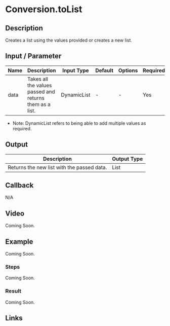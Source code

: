 # Conversion.toList

## Description

Creates a list using the values provided or creates a new list.

## Input / Parameter

| Name | Description | Input Type | Default | Options | Required |
| ------ | ------ | ------ | ------ | ------ | ------ |
| data | Takes all the values passed and returns them as a list. | DynamicList | - | - | Yes |

* Note: DynamicList refers to being able to add multiple values as required.

## Output

| Description | Output Type |
| ------ | ------ |
| Returns the new list with the passed data. | List |

## Callback

N/A

## Video

Coming Soon.

<!-- Format: [![Video]({image-path}?raw=true)]({url-link}) -->

## Example

Coming Soon.

<!-- Share a scenario, like a user requirements. -->

### Steps

Coming Soon.

<!-- Show the steps and share some screenshots.

1. .....

Format: ![]({image-path}?raw=true) -->

### Result

Coming Soon.

<!-- Explain the output.

Format: ![]({image-path}?raw=true) -->

## Links